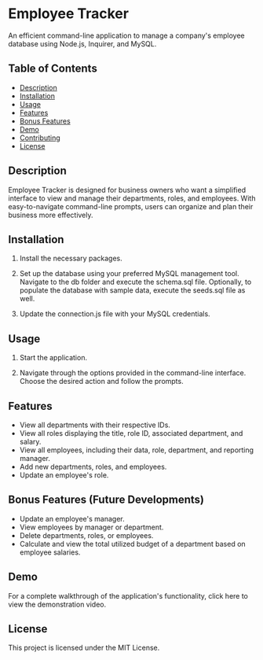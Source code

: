 # Employee Tracker

An efficient command-line application to manage a company's employee database using Node.js, Inquirer, and MySQL.

## Table of Contents

- [Description](#description)
- [Installation](#installation)
- [Usage](#usage)
- [Features](#features)
- [Bonus Features](#bonus-features)
- [Demo](#demo)
- [Contributing](#contributing)
- [License](#license)

## Description

Employee Tracker is designed for business owners who want a simplified interface to view and manage their departments, roles, and employees. With easy-to-navigate command-line prompts, users can organize and plan their business more effectively.

## Installation

1. Install the necessary packages.

2. Set up the database using your preferred MySQL management tool. Navigate to the db folder and execute the schema.sql file. Optionally, to populate the database with sample data, execute the seeds.sql file as well.

3. Update the connection.js file with your MySQL credentials.

## Usage

1. Start the application.

2. Navigate through the options provided in the command-line interface. Choose the desired action and follow the prompts.

## Features

- View all departments with their respective IDs.
- View all roles displaying the title, role ID, associated department, and salary.
- View all employees, including their data, role, department, and reporting manager.
- Add new departments, roles, and employees.
- Update an employee's role.

## Bonus Features (Future Developments)

- Update an employee's manager.
- View employees by manager or department.
- Delete departments, roles, or employees.
- Calculate and view the total utilized budget of a department based on employee salaries.

## Demo

For a complete walkthrough of the application's functionality, click here to view the demonstration video. 

## License

This project is licensed under the MIT License.
